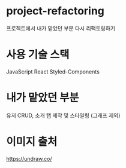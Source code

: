 # project-refactoring

프로젝트에서 내가 맡았던 부분 다시 리팩토링하기

# 사용 기술 스택
JavaScript
React
Styled-Components

# 내가 맡았던 부분

유저 CRUD,
소개 탭 제작 및 스타일링 (그래프 제외)

# 이미지 출처
https://undraw.co/
